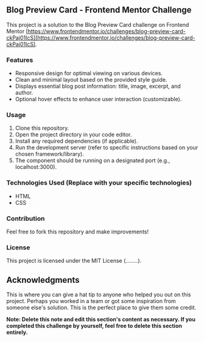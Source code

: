 ## Blog Preview Card - Frontend Mentor Challenge

This project is a solution to the Blog Preview Card challenge on Frontend Mentor [https://www.frontendmentor.io/challenges/blog-preview-card-ckPaj01IcS](https://www.frontendmentor.io/challenges/blog-preview-card-ckPaj01IcS).

### Features

* Responsive design for optimal viewing on various devices.
* Clean and minimal layout based on the provided style guide.
* Displays essential blog post information: title, image, excerpt, and author.
* Optional hover effects to enhance user interaction (customizable).

### Usage

1. Clone this repository.
2. Open the project directory in your code editor.
3. Install any required dependencies (if applicable).
4. Run the development server (refer to specific instructions based on your chosen framework/library).
5. The component should be running on a designated port (e.g., localhost:3000).

### Technologies Used (Replace with your specific technologies)

* HTML
* CSS

### Contribution

Feel free to fork this repository and make improvements!

### License

This project is licensed under the MIT License (........).

## Acknowledgments

This is where you can give a hat tip to anyone who helped you out on this project. Perhaps you worked in a team or got some inspiration from someone else's solution. This is the perfect place to give them some credit.

**Note: Delete this note and edit this section's content as necessary. If you completed this challenge by yourself, feel free to delete this section entirely.**
